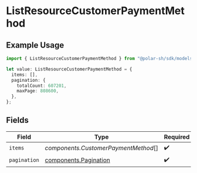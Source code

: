 # ListResourceCustomerPaymentMethod

## Example Usage

```typescript
import { ListResourceCustomerPaymentMethod } from "@polar-sh/sdk/models/components/listresourcecustomerpaymentmethod.js";

let value: ListResourceCustomerPaymentMethod = {
  items: [],
  pagination: {
    totalCount: 607201,
    maxPage: 808600,
  },
};
```

## Fields

| Field                                                          | Type                                                           | Required                                                       | Description                                                    |
| -------------------------------------------------------------- | -------------------------------------------------------------- | -------------------------------------------------------------- | -------------------------------------------------------------- |
| `items`                                                        | *components.CustomerPaymentMethod*[]                           | :heavy_check_mark:                                             | N/A                                                            |
| `pagination`                                                   | [components.Pagination](../../models/components/pagination.md) | :heavy_check_mark:                                             | N/A                                                            |